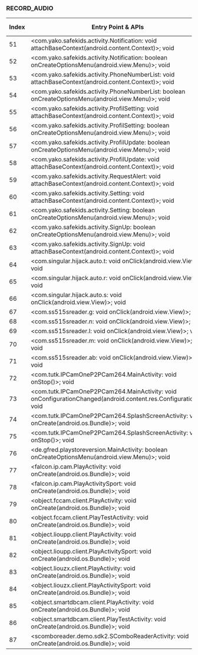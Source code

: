 ### RECORD_AUDIO
| Index | Entry Point & APIs | Screen shot | Resource id | Label |
| ------------- | ------------- | ------------- |-------------|-------------|
| 51 | <com.yako.safekids.activity.Notification: void attachBaseContext(android.content.Context)>; void <init> | ![](F:\COSMOS\output\py\Play_win8\Libraries_Demo\com.safekids.android\com.yako.safekids.activity.Notification.png) |  | F |
| 52 | <com.yako.safekids.activity.Notification: boolean onCreateOptionsMenu(android.view.Menu)>; void <init> | ![](F:\COSMOS\output\py\Play_win8\Libraries_Demo\com.safekids.android\com.yako.safekids.activity.Notification.png) |  | F |
| 53 | <com.yako.safekids.activity.PhoneNumberList: void attachBaseContext(android.content.Context)>; void <init> | ![](F:\COSMOS\output\py\Play_win8\Libraries_Demo\com.safekids.android\com.yako.safekids.activity.PhoneNumberList.png) |  | F |
| 54 | <com.yako.safekids.activity.PhoneNumberList: boolean onCreateOptionsMenu(android.view.Menu)>; void <init> | ![](F:\COSMOS\output\py\Play_win8\Libraries_Demo\com.safekids.android\com.yako.safekids.activity.PhoneNumberList.png) |  | F |
| 55 | <com.yako.safekids.activity.ProfilSetting: void attachBaseContext(android.content.Context)>; void <init> | ![](F:\COSMOS\output\py\Play_win8\Libraries_Demo\com.safekids.android\com.yako.safekids.activity.ProfilSetting.png) |  | F |
| 56 | <com.yako.safekids.activity.ProfilSetting: boolean onCreateOptionsMenu(android.view.Menu)>; void <init> | ![](F:\COSMOS\output\py\Play_win8\Libraries_Demo\com.safekids.android\com.yako.safekids.activity.ProfilSetting.png) |  | F |
| 57 | <com.yako.safekids.activity.ProfilUpdate: boolean onCreateOptionsMenu(android.view.Menu)>; void <init> | ![](F:\COSMOS\output\py\Play_win8\Libraries_Demo\com.safekids.android\com.yako.safekids.activity.ProfilUpdate.png) |  | F |
| 58 | <com.yako.safekids.activity.ProfilUpdate: void attachBaseContext(android.content.Context)>; void <init> | ![](F:\COSMOS\output\py\Play_win8\Libraries_Demo\com.safekids.android\com.yako.safekids.activity.ProfilUpdate.png) |  | F |
| 59 | <com.yako.safekids.activity.RequestAlert: void attachBaseContext(android.content.Context)>; void <init> | ![](F:\COSMOS\output\py\Play_win8\Libraries_Demo\com.safekids.android\com.yako.safekids.activity.RequestAlert.png) |  | F |
| 60 | <com.yako.safekids.activity.Setting: void attachBaseContext(android.content.Context)>; void <init> | ![](F:\COSMOS\output\py\Play_win8\Libraries_Demo\com.safekids.android\com.yako.safekids.activity.Setting.png) |  | F |
| 61 | <com.yako.safekids.activity.Setting: boolean onCreateOptionsMenu(android.view.Menu)>; void <init> | ![](F:\COSMOS\output\py\Play_win8\Libraries_Demo\com.safekids.android\com.yako.safekids.activity.Setting.png) |  | F |
| 62 | <com.yako.safekids.activity.SignUp: boolean onCreateOptionsMenu(android.view.Menu)>; void <init> | ![](F:\COSMOS\output\py\Play_win8\Libraries_Demo\com.safekids.android\com.yako.safekids.activity.SignUp.png) |  | F |
| 63 | <com.yako.safekids.activity.SignUp: void attachBaseContext(android.content.Context)>; void <init> | ![](F:\COSMOS\output\py\Play_win8\Libraries_Demo\com.safekids.android\com.yako.safekids.activity.SignUp.png) |  | F |
| 64 | <com.singular.hijack.auto.t: void onClick(android.view.View)>; void <init> | ![](F:\COSMOS\output\py\Play_win8\Libraries_Demo\com.singular.hijack.auto\com.singular.hijack.auto.SReaderActivity.png) |  | F |
| 65 | <com.singular.hijack.auto.r: void onClick(android.view.View)>; void <init> | ![](F:\COSMOS\output\py\Play_win8\Libraries_Demo\com.singular.hijack.auto\com.singular.hijack.auto.SReaderActivity.png) |  | F |
| 66 | <com.singular.hijack.auto.s: void onClick(android.view.View)>; void <init> | ![](F:\COSMOS\output\py\Play_win8\Libraries_Demo\com.singular.hijack.auto\com.singular.hijack.auto.SReaderActivity.png) |  | F |
| 67 | <com.ss515sreader.g: void onClick(android.view.View)>; void <init> | ![](F:\COSMOS\output\py\Play_win8\Libraries_Demo\com.ss515sreader\com.ss515sreader.LoadInitKeyActivity.png) |  | F |
| 68 | <com.ss515sreader.n: void onClick(android.view.View)>; void <init> | ![](F:\COSMOS\output\py\Play_win8\Libraries_Demo\com.ss515sreader\com.ss515sreader.ReadCardActivity.png) |  | F |
| 69 | <com.ss515sreader.l: void onClick(android.view.View)>; void <init> | ![](F:\COSMOS\output\py\Play_win8\Libraries_Demo\com.ss515sreader\com.ss515sreader.ReadCardActivity.png) |  | F |
| 70 | <com.ss515sreader.m: void onClick(android.view.View)>; void <init> | ![](F:\COSMOS\output\py\Play_win8\Libraries_Demo\com.ss515sreader\com.ss515sreader.ReadCardActivity.png) |  | F |
| 71 | <com.ss515sreader.ab: void onClick(android.view.View)>; void <init> | ![](F:\COSMOS\output\py\Play_win8\Libraries_Demo\com.ss515sreader\com.ss515sreader.SReaderActivity.png) |  | F |
| 72 | <com.tutk.IPCamOneP2PCam264.MainActivity: void onStop()>; void <init> | ![](F:\COSMOS\output\py\Play_win8\Libraries_Demo\com.tutk.IPCamOneP2PCamLive\com.tutk.IPCamOneP2PCam264.MainActivity.png) |  | D |
| 73 | <com.tutk.IPCamOneP2PCam264.MainActivity: void onConfigurationChanged(android.content.res.Configuration)>; void <init> | ![](F:\COSMOS\output\py\Play_win8\Libraries_Demo\com.tutk.IPCamOneP2PCamLive\com.tutk.IPCamOneP2PCam264.MainActivity.png) |  | D |
| 74 | <com.tutk.IPCamOneP2PCam264.SplashScreenActivity: void onCreate(android.os.Bundle)>; void <init> | ![](F:\COSMOS\output\py\Play_win8\Libraries_Demo\com.tutk.IPCamOneP2PCamLive\com.tutk.IPCamOneP2PCam264.SplashScreenActivity.png) |  | D |
| 75 | <com.tutk.IPCamOneP2PCam264.SplashScreenActivity: void onStop()>; void <init> | ![](F:\COSMOS\output\py\Play_win8\Libraries_Demo\com.tutk.IPCamOneP2PCamLive\com.tutk.IPCamOneP2PCam264.SplashScreenActivity.png) |  | D |
| 76 | <de.gfred.playstoreversion.MainActivity: boolean onCreateOptionsMenu(android.view.Menu)>; void <init> | ![](F:\COSMOS\output\py\Play_win8\Libraries_Demo\de.gfred.playstoreversionexample\de.gfred.playstoreversion.MainActivity.png) |  | D |
| 77 | <falcon.ip.cam.PlayActivity: void onCreate(android.os.Bundle)>; void <init> | ![](F:\COSMOS\output\py\Play_win8\Libraries_Demo\falcon.ip.cam\falcon.ip.cam.PlayActivity.png) |  | |
| 78 | <falcon.ip.cam.PlayActivitySport: void onCreate(android.os.Bundle)>; void <init> | ![](F:\COSMOS\output\py\Play_win8\Libraries_Demo\falcon.ip.cam\falcon.ip.cam.PlayActivitySport.png) |  | |
| 79 | <object.fccam.client.PlayActivity: void onCreate(android.os.Bundle)>; void <init> | ![](F:\COSMOS\output\py\Play_win8\Libraries_Demo\object.fccam.client\object.fccam.client.PlayActivity.png) |  | |
| 80 | <object.fccam.client.PlayTestActivity: void onCreate(android.os.Bundle)>; void <init> | ![](F:\COSMOS\output\py\Play_win8\Libraries_Demo\object.fccam.client\object.fccam.client.PlayTestActivity.png) |  | |
| 81 | <object.lioupp.client.PlayActivity: void onCreate(android.os.Bundle)>; void <init> | ![](F:\COSMOS\output\py\Play_win8\Libraries_Demo\object.lioupp.client\object.lioupp.client.PlayActivity.png) |  | |
| 82 | <object.lioupp.client.PlayActivitySport: void onCreate(android.os.Bundle)>; void <init> | ![](F:\COSMOS\output\py\Play_win8\Libraries_Demo\object.lioupp.client\object.lioupp.client.PlayActivitySport.png) |  | |
| 83 | <object.liouzx.client.PlayActivity: void onCreate(android.os.Bundle)>; void <init> | ![](F:\COSMOS\output\py\Play_win8\Libraries_Demo\object.liouzx.client\object.liouzx.client.PlayActivity.png) |  | |
| 84 | <object.liouzx.client.PlayActivitySport: void onCreate(android.os.Bundle)>; void <init> | ![](F:\COSMOS\output\py\Play_win8\Libraries_Demo\object.liouzx.client\object.liouzx.client.PlayActivitySport.png) |  | |
| 85 | <object.smartdbcam.client.PlayActivity: void onCreate(android.os.Bundle)>; void <init> | ![](F:\COSMOS\output\py\Play_win8\Libraries_Demo\object.smartdbcam.client\object.smartdbcam.client.PlayActivity.png) |  | |
| 86 | <object.smartdbcam.client.PlayTestActivity: void onCreate(android.os.Bundle)>; void <init> | ![](F:\COSMOS\output\py\Play_win8\Libraries_Demo\object.smartdbcam.client\object.smartdbcam.client.PlayTestActivity.png) |  | |
| 87 | <scomboreader.demo.sdk2.SComboReaderActivity: void onCreate(android.os.Bundle)>; void <init> | ![](F:\COSMOS\output\py\Play_win8\Libraries_Demo\scomboreader.demo.sdk2\scomboreader.demo.sdk2.SComboReaderActivity.png) |  | F |
